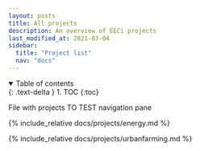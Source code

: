 ```yaml
---
layout: posts
title: All projects
description: An overview of EECi projects
last_modified_at: 2021-03-04
sidebar:
  title: "Project list"
  nav: "docs"
---
```


<details open markdown="block">
  <summary>
    Table of contents
  </summary>
  {: .text-delta }
1. TOC
{:toc}
</details>


File with projects
TO TEST navigation pane

{% include_relative docs/projects/energy.md %}

{% include_relative docs/projects/urbanfarming.md %}


